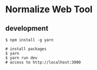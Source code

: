 # Normalize Web Tool

## development

```
$ npm install -g yarn

# install packages
$ yarn
$ yarn run dev
# access to http://localhost:3000
```
